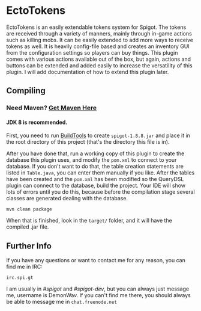 EctoTokens
==========

EctoTokens is an easily extendable tokens system for Spigot. The tokens are received through a variety of manners,
mainly through in-game actions such as killing mobs. It can be easily extended to add more ways to receive tokens as
well. It is heavily config-file based and creates an inventory GUI from the configuration settings so players can buy
things. This plugin comes with various actions available out of the box, but again, actions and buttons can be extended
and added easily to increase the versatility of this plugin. I will add documentation of how to extend this plugin
later.

Compiling
---------

### Need Maven? [Get Maven Here](http://maven.apache.org/download.cgi)

#### JDK 8 is recommended.

First, you need to run [BuildTools](https://www.spigotmc.org/wiki/buildtools/) to create `spigot-1.8.8.jar` and place it
in the root directory of this project (that's the directory this file is in).

After you have done that, run a working copy of this plugin to create the database this plugin uses, and modify the
`pom.xml` to connect to your database. If you don't want to do that, the table creation statements are listed in
`Table.java`, you can enter them manually if you like. After the tables have been created and the `pom.xml` has been
modified so the QueryDSL plugin can connect to the database, build the project. Your IDE will show lots of errors until
you do this, because before the compilation stage several classes are generated dealing with the database.

`mvn clean package`

When that is finished, look in the `target/` folder, and it will have the compiled .jar file.

Further Info
------------

If you have any questions or want to contact me for any reason, you can find me in IRC:

`irc.spi.gt`

I am usually in *#spigot* and *#spigot-dev*, but you can always just message me, username is DemonWav.
If you can't  find me there, you should always be able to message me in `chat.freenode.net`
